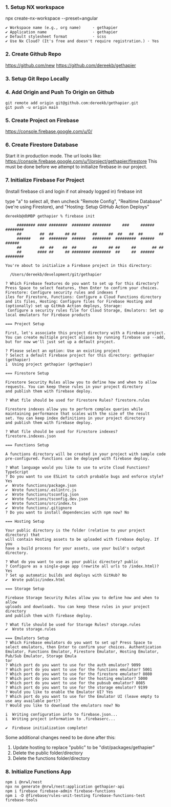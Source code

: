 ### 1. Setup NX workspace
npx create-nx-workspace --preset=angular

```
✔ Workspace name (e.g., org name)     · gethapier
✔ Application name                    · gethapier
✔ Default stylesheet format           · scss
✔ Use Nx Cloud? (It's free and doesn't require registration.) · Yes
```

### 2. Create Github Repo
https://github.com/new
https://github.com/dereekb/gethapier

### 3. Setup Git Repo Locally

### 4. Add Origin and Push To Origin on Github

```
git remote add origin git@github.com:dereekb/gethapier.git
git push -u origin main
```

### 5. Create Project on Firebase
https://console.firebase.google.com/u/0/

### 6. Create Firestore Database
Start it in production mode. The url looks like: https://console.firebase.google.com/u/1/project/gethapier/firestore
This must be done before we attempt to initialize firebase in our project.

### 7. Initialize Firebase For Project
(Install firebase cli and login if not already logged in)
firebase init

type "a" to select all, then uncheck "Remote Config", "Realtime Database" (we're using Firestore), and "Hosting: Setup GitHub Action Deploys"

```
dereekb@dbMBP gethapier % firebase init

     ######## #### ########  ######## ########     ###     ######  ########
     ##        ##  ##     ## ##       ##     ##  ##   ##  ##       ##
     ######    ##  ########  ######   ########  #########  ######  ######
     ##        ##  ##    ##  ##       ##     ## ##     ##       ## ##
     ##       #### ##     ## ######## ########  ##     ##  ######  ########

You're about to initialize a Firebase project in this directory:

  /Users/dereekb/development/git/gethapier

? Which Firebase features do you want to set up for this directory? Press Space to select features, then Enter to confirm your choices. Firestore: Configure security rules and indexes f
iles for Firestore, Functions: Configure a Cloud Functions directory and its files, Hosting: Configure files for Firebase Hosting and (optionally) set up GitHub Action deploys, Storage:
 Configure a security rules file for Cloud Storage, Emulators: Set up local emulators for Firebase products

=== Project Setup

First, let's associate this project directory with a Firebase project.
You can create multiple project aliases by running firebase use --add, 
but for now we'll just set up a default project.

? Please select an option: Use an existing project
? Select a default Firebase project for this directory: gethapier (gethapier)
i  Using project gethapier (gethapier)

=== Firestore Setup

Firestore Security Rules allow you to define how and when to allow
requests. You can keep these rules in your project directory
and publish them with firebase deploy.

? What file should be used for Firestore Rules? firestore.rules

Firestore indexes allow you to perform complex queries while
maintaining performance that scales with the size of the result
set. You can keep index definitions in your project directory
and publish them with firebase deploy.

? What file should be used for Firestore indexes? firestore.indexes.json

=== Functions Setup

A functions directory will be created in your project with sample code
pre-configured. Functions can be deployed with firebase deploy.

? What language would you like to use to write Cloud Functions? TypeScript
? Do you want to use ESLint to catch probable bugs and enforce style? Yes
✔  Wrote functions/package.json
✔  Wrote functions/.eslintrc.js
✔  Wrote functions/tsconfig.json
✔  Wrote functions/tsconfig.dev.json
✔  Wrote functions/src/index.ts
✔  Wrote functions/.gitignore
? Do you want to install dependencies with npm now? No

=== Hosting Setup

Your public directory is the folder (relative to your project directory) that
will contain Hosting assets to be uploaded with firebase deploy. If you
have a build process for your assets, use your build's output directory.

? What do you want to use as your public directory? public
? Configure as a single-page app (rewrite all urls to /index.html)? Yes
? Set up automatic builds and deploys with GitHub? No
✔  Wrote public/index.html

=== Storage Setup

Firebase Storage Security Rules allow you to define how and when to allow
uploads and downloads. You can keep these rules in your project directory
and publish them with firebase deploy.

? What file should be used for Storage Rules? storage.rules
✔  Wrote storage.rules

=== Emulators Setup
? Which Firebase emulators do you want to set up? Press Space to select emulators, then Enter to confirm your choices. Authentication Emulator, Functions Emulator, Firestore Emulator, Hosting Emulator, Pub/Sub Emulator, Storage Emula
tor
? Which port do you want to use for the auth emulator? 9099
? Which port do you want to use for the functions emulator? 5001
? Which port do you want to use for the firestore emulator? 8080
? Which port do you want to use for the hosting emulator? 5000
? Which port do you want to use for the pubsub emulator? 8085
? Which port do you want to use for the storage emulator? 9199
? Would you like to enable the Emulator UI? Yes
? Which port do you want to use for the Emulator UI (leave empty to use any available port)? 
? Would you like to download the emulators now? No

i  Writing configuration info to firebase.json...
i  Writing project information to .firebaserc...

✔  Firebase initialization complete!
```

Some additional changes need to be done after this:
1. Update hosting to replace "public" to be "dist/packages/gethapier"
2. Delete the public folder/directory
3. Delete the functions folder/directory
   
### 8. Initialize Functions App
```
npm i @nrwl/nest
npx nx generate @nrwl/nest:application gethapier-api
npm i firebase firebase-admin firebase-functions
npm i -D @firebase/rules-unit-testing firebase-functions-test firebase-tools
```
